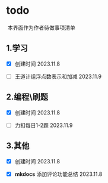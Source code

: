 # todo

​	本界面作为作者待做事项清单

## 1.学习

- [x] 创建时间 2023.11.8
- [ ] 王道计组浮点数表示和加减 2023.11.9



## 2.编程\刷题

- [x] 创建时间 2023.11.8

- [ ] 力扣每日1-2题 2023.11.9



## 3.其他

- [x] 创建时间 2023.11.8

- [x] **mkdocs** 添加评论功能总结 2023.11.8